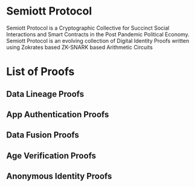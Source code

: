 # Semiott Protocol
Semiott Protocol is a Cryptographic Collective for Succinct Social Interactions and Smart Contracts in the Post Pandemic Political Economy. Semiott Protocol is an evolving collection of Digital Identity Proofs written using Zokrates based ZK-SNARK based Arithmetic Circuits

# List of Proofs

## Data Lineage Proofs

## App Authentication Proofs

## Data Fusion Proofs

## Age Verification Proofs

## Anonymous Identity Proofs
